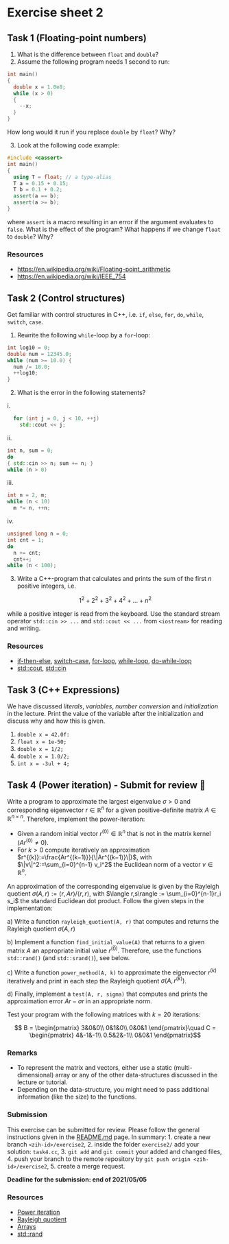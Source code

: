 # Exercise sheet 2

## Task 1 (Floating-point numbers)
1. What is the difference between `float` and `double`?
2. Assume the following program needs 1 second to run:
```c++
int main()
{
  double x = 1.0e8;
  while (x > 0)
  {
    --x;
  }
}
```
How long would it run if you replace `double` by `float`? Why?

3. Look at the following code example:
```c++
#include <cassert>
int main()
{
  using T = float; // a type-alias
  T a = 0.15 + 0.15;
  T b = 0.1 + 0.2;
  assert(a == b);
  assert(a >= b);
}
```
where `assert` is a macro resulting in an error if the argument evaluates to `false`. What is the effect of the
program? What happens if we change `float` to `double`? Why?

### Resources
- https://en.wikipedia.org/wiki/Floating-point_arithmetic
- https://en.wikipedia.org/wiki/IEEE_754


## Task 2 (Control structures)
Get familiar with control structures in C++, i.e. `if`, `else`, `for`, `do`, `while`, `switch`, `case`.
1. Rewrite the following `while`-loop by a `for`-loop:
```c++
int log10 = 0;
double num = 12345.0;
while (num >= 10.0) {
  num /= 10.0;
  ++log10;
}
```

2. What is the error in the following statements?

  i.
```c++
  for (int j = 0, j < 10, ++j)
    std::cout << j;
```
  ii.
```c++
int n, sum = 0;
do
{ std::cin >> n; sum += n; }
while (n > 0)
```
  iii.
```c++
int n = 2, m;
while (n < 10)
  m *= n, ++n;
```
  iv.
```c++
unsigned long n = 0;
int cnt = 1;
do
  n += cnt;
  cnt++;
while (n < 100);
```

3. Write a C++-program that calculates and prints the sum of the first $`n`$ positive integers, i.e.
```math
1^2 + 2^2 + 3^2 + 4^2 + ... + n^2
```
while a positive integer is read from the keyboard. Use the standard stream operator `std::cin >> ...` and
`std::cout << ...` from `<iostream>` for reading and writing.

### Resources
- [if-then-else](https://en.cppreference.com/w/cpp/language/if), [switch-case](https://en.cppreference.com/w/cpp/language/switch),
  [for-loop](https://en.cppreference.com/w/cpp/language/for), [while-loop](https://en.cppreference.com/w/cpp/language/while),
  [do-while-loop](https://en.cppreference.com/w/cpp/language/do)
- [std::cout](https://en.cppreference.com/w/cpp/io/cout), [std::cin](https://en.cppreference.com/w/cpp/io/cin)


## Task 3 (C++ Expressions)
We have discussed *literals*, *variables*, *number conversion* and *initialization* in the lecture.
Print the value of the variable after the initialization and discuss why and how this is given.

1. `double x = 42.0f:`
2. `float x = 1e-50;`
3. `double x = 1/2;`
4. `double x = 1.0/2;`
5. `int x = -3ul + 4;`


## Task 4 (Power iteration) - Submit for review :pencil:
Write a program to approximate the largest eigenvalue $`\sigma > 0`$ and corresponding eigenvector
$`r\in \mathbb{R}^n`$ for a given positive-definite matrix $`A\in \mathbb{R}^{n\times n}`$. Therefore,
implement the power-iteration:

- Given a random initial vector $`r^{(0)}\in\mathbb{R}^n`$ that is not in the matrix kernel ($`Ar^{(0)} \neq 0`$).
- For $`k > 0`$ compute iteratively an approximation $`r^{(k)}:=\frac{Ar^{(k−1)}}{\|Ar^{(k−1)}\|}`$, with
  $`\|v\|^2:=\sum_{i=0}^{n-1} v_i^2`$ the Euclidean norm of a vector $`v\in \mathbb{R}^n`$.

An approximation of the corresponding eigenvalue is given by the Rayleigh quotient
$`\sigma(A,r) := \langle r,Ar\rangle / \langle r,r\rangle`$, with $`\langle r,s\rangle := \sum_{i=0}^{n-1}r_i s_i`$ the standard
Euclidean dot product. Follow the given steps in the implementation:

a) Write a function `rayleigh_quotient(A, r)` that computes and returns the Rayleigh quotient $`\sigma(A,r)`$

b) Implement a function `find_initial_value(A)` that returns to a given matrix $`A`$ an appropriate
   initial value $`r^{(0)}`$. Therefore, use the functions `std::rand()` (and `std::srand()`), see below.

c) Write a function `power_method(A, k)` to approximate the eigenvector $`r^{(k)}`$ iteratively and print
   in each step the Rayleigh quotient $`\sigma(A,r^{(k)})`$.

d) Finally, implement a `test(A, r, sigma)` that computes and prints the approximation error $`Ar−\sigma r`$
   in an appropriate norm.

Test your program with the following matrices with $`k= 20`$ iterations:

```math
    B = \begin{pmatrix}
        3&0&0\\
        0&1&0\\
        0&0&1
    \end{pmatrix}\quad
    C = \begin{pmatrix}
        4&-1&-1\\
        0.5&2&-1\\
        0&0&1
    \end{pmatrix}
```

### Remarks
- To represent the matrix and vectors, either use a static (multi-dimensional) array or any of the other
  data-structures discussed in the lecture or tutorial.
- Depending on the data-structure, you might need to pass additional information (like the size) to the functions.

### Submission
This exercise can be submitted for review. Please follow the general instructions given in the [README.md](/README.md)
page. In summary: 1. create a new branch `<zih-id>/exercise2`, 2. inside the folder `exercise2/` add
your solution: `task4.cc`, 3. `git add` and `git commit` your added and changed files, 4. push your
branch to the remote repository by `git push origin <zih-id>/exercise2`, 5. create a merge request.

**Deadline for the submission: end of 2021/05/05**

### Resources
- [Power iteration](https://en.wikipedia.org/wiki/Power_iteration)
- [Rayleigh quotient](https://en.wikipedia.org/wiki/Rayleigh_quotient)
- [Arrays](https://en.cppreference.com/w/c/language/array)
- [std::rand](https://en.cppreference.com/w/cpp/numeric/random/rand)
